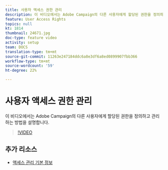 ```yaml
---
title: 사용자 액세스 권한 관리
description: 이 비디오에서는 Adobe Campaign의 다른 사용자에게 할당된 권한을 정의하고 관리하는 방법을 설명합니다.
feature: User Access Rights
topics: null
kt: 1814
thumbnail: 24671.jpg
doc-type: feature video
activity: setup
team: DOCS
translation-type: tm+mt
source-git-commit: 11263e247184ddc6a8e3df6a8ed0899907fbb366
workflow-type: tm+mt
source-wordcount: '59'
ht-degree: 22%

---
```



# 사용자 액세스 권한 관리

이 비디오에서는 Adobe Campaign의 다른 사용자에게 할당된 권한을 정의하고 관리하는 방법을 설명합니다.

>[!VIDEO](https://video.tv.adobe.com/v/24671?quality=12)

## 추가 리소스

* [액세스 관리 기본 정보](https://docs.adobe.com/content/help/en/campaign-standard/using/administrating/users-and-security/about-access-management.html)
